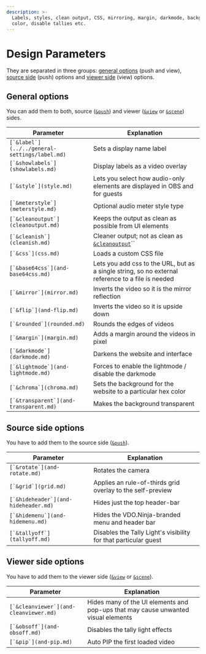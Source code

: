 ```yaml
---
description: >-
  Labels, styles, clean output, CSS, mirroring, margin, darkmode, background
  color, disable tallies etc.
---
```


# Design Parameters

They are separated in three groups: [general options](./#general-options) (push and view), [source side](./#source-side-options) (push) options and [viewer side](./#viewer-side-options) (view) options.

## General options

You can add them to both, source ([`&push`](../setup-parameters/push.md)) and viewer ([`&view`](../view-parameters/view.md) or [`&scene`](../view-parameters/scene.md)) sides.

| Parameter                                       | Explanation                                                                                       |
| ----------------------------------------------- | ------------------------------------------------------------------------------------------------- |
| ``[`&label`](../../general-settings/label.md)`` | Sets a display name label                                                                         |
| ``[`&showlabels`](showlabels.md)``              | Display labels as a video overlay                                                                 |
| ``[`&style`](style.md)``                        | Lets you select how audio-only elements are displayed in OBS and for guests                       |
| ``[`&meterstyle`](meterstyle.md)``              | Optional audio meter style type                                                                   |
| ``[`&cleanoutput`](cleanoutput.md)``            | Keeps the output as clean as possible from UI elements                                            |
| ``[`&cleanish`](cleanish.md)``                  | Cleaner output; not as clean as [`&cleanoutput`](cleanoutput.md)``                                |
| ``[`&css`](css.md)``                            | Loads a custom CSS file                                                                           |
| ``[`&base64css`](and-base64css.md)``            | Lets you add css to the URL, but as a single string, so no external reference to a file is needed |
| ``[`&mirror`](mirror.md)``                      | Inverts the video so it is the mirror reflection                                                  |
| ``[`&flip`](and-flip.md)``                      | Inverts the video so it is upside down                                                            |
| ``[`&rounded`](rounded.md)``                    | Rounds the edges of videos                                                                        |
| ``[`&margin`](margin.md)``                      | Adds a margin around the videos in pixel                                                          |
| ``[`&darkmode`](darkmode.md)``                  | Darkens the website and interface                                                                 |
| ``[`&lightmode`](and-lightmode.md)``            | Forces to enable the lightmode / disable the darkmode                                             |
| ``[`&chroma`](chroma.md)``                      | Sets the background for the website to a particular hex color                                     |
| ``[`&transparent`](and-transparent.md)``        | Makes the background transparent                                                                  |

## Source side options

You have to add them to the source side ([`&push`](../setup-parameters/push.md)).

| Parameter                              | Explanation                                                     |
| -------------------------------------- | --------------------------------------------------------------- |
| ``[`&rotate`](and-rotate.md)``         | Rotates the camera                                              |
| ``[`&grid`](grid.md)``                 | Applies an rule-of-thirds grid overlay to the self-preview      |
| ``[`&hideheader`](and-hideheader.md)`` | Hides just the top header-bar                                   |
| ``[`&hidemenu`](and-hidemenu.md)``     | Hides the VDO.Ninja-branded menu and header bar                 |
| ``[`&tallyoff`](tallyoff.md)``         | Disables the Tally Light's visibility for that particular guest |

## **Viewer side options**

You have to add them to the viewer side ([`&view`](../view-parameters/view.md) or [`&scene`](../view-parameters/scene.md)).

| Parameter                                | Explanation                                                                       |
| ---------------------------------------- | --------------------------------------------------------------------------------- |
| ``[`&cleanviewer`](and-cleanviewer.md)`` | Hides many of the UI elements and pop-ups that may cause unwanted visual elements |
| ``[`&obsoff`](and-obsoff.md)``           | Disables the tally light effects                                                  |
| ``[`&pip`](and-pip.md)``                 | Auto PIP the first loaded video                                                   |
